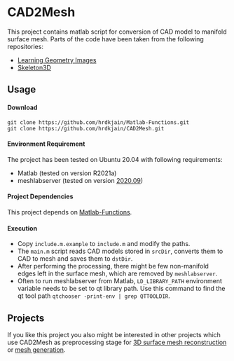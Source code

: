# CAD2Mesh
This project contains matlab script for conversion of CAD model to manifold surface mesh. Parts of the code have been taken from the following repositories:
- [Learning Geometry Images](https://github.com/sinhayan/learning_geometry_images)
- [Skeleton3D](https://de.mathworks.com/matlabcentral/fileexchange/43400-skeleton3d)

## Usage
#### Download
```
git clone https://github.com/hrdkjain/Matlab-Functions.git
git clone https://github.com/hrdkjain/CAD2Mesh.git
```
#### Environment Requirement 
The project has been tested on Ubuntu 20.04 with following requirements:
- Matlab (tested on version R2021a)
- meshlabserver (tested on version [2020.09](https://github.com/cnr-isti-vclab/meshlab/releases/download/Meshlab-2020.09/MeshLabServer2020.09-linux.AppImage))
#### Project Dependencies
This project depends on [Matlab-Functions](https://github.com/hrdkjain/m_libaries).
#### Execution
- Copy `include.m.example` to `include.m` and modify the paths. 
- The `main.m` script reads CAD models stored in `srcDir`, converts them to CAD to mesh and saves them to `dstDir`. 
- After performing the processing, there might be few non-manifold edges left in the surface mesh, which are removed by `meshlabserver`. 
- Often to run meshlabserver from Matlab, `LD_LIBRARY_PATH` environment variable needs to be set to qt library path. Use this command to find the qt tool path `qtchooser -print-env | grep QTTOOLDIR`. 

##  Projects
If you like this project you also might be interested in other projects which use CAD2Mesh as preprocessing stage for [3D surface mesh reconstruction](https://github.com/hrdkjain/LearningSymmetricShapes) or [mesh generation](https://github.com/hrdkjain/GenIcoNet).